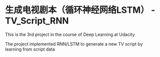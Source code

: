 # 生成电视剧本（循环神经网络LSTM） - TV_Script_RNN

This is the 3rd project in the course of Deep Learning at Udacity

The project implemented RNN/LSTM to generate a new TV script by learning from script data
